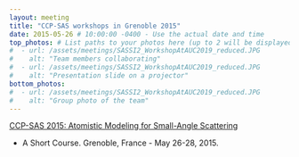 ```yaml
---
layout: meeting
title: "CCP-SAS workshops in Grenoble 2015"
date: 2015-05-26 # 10:00:00 -0400 - Use the actual date and time
top_photos: # List paths to your photos here (up to 2 will be displayed side by side at the top)
#  - url: /assets/meetings/SASSI2_WorkshopAtAUC2019_reduced.JPG
#    alt: "Team members collaborating"
#  - url: /assets/meetings/SASSI2_WorkshopAtAUC2019_reduced.JPG
#    alt: "Presentation slide on a projector"
bottom_photos:
#  - url: /assets/meetings/SASSI2_WorkshopAtAUC2019_reduced.JPG
#    alt: "Group photo of the team"
---
```


[CCP-SAS 2015: Atomistic Modeling for Small-Angle Scattering](http://www.ill.eu/press-and-news/events/ccp-sas-2015)
- A Short Course. Grenoble, France - May 26-28, 2015.
